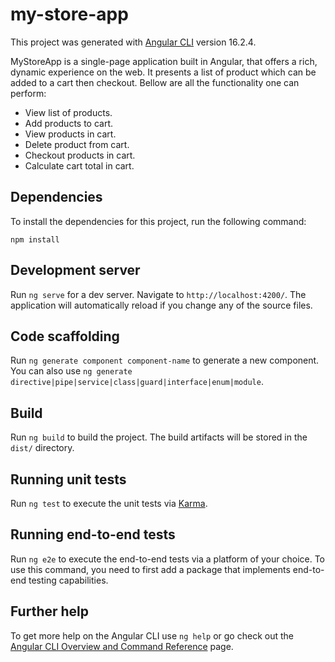 # my-store-app

This project was generated with [Angular CLI](https://github.com/angular/angular-cli) version 16.2.4.

MyStoreApp is a single-page application built in Angular, that offers a rich, dynamic experience on the web. It presents a list of product which can be added to a cart then checkout. Bellow are all the functionality one can perform:  
- View list of products.
- Add products to cart.
- View products in cart.
- Delete product from cart.
- Checkout products in cart.
- Calculate cart total in cart.

## Dependencies 

To install the dependencies for this project, run the following command: 
```
npm install
```
## Development server

Run `ng serve` for a dev server. Navigate to `http://localhost:4200/`. The application will automatically reload if you change any of the source files.

## Code scaffolding

Run `ng generate component component-name` to generate a new component. You can also use `ng generate directive|pipe|service|class|guard|interface|enum|module`.

## Build

Run `ng build` to build the project. The build artifacts will be stored in the `dist/` directory.

## Running unit tests

Run `ng test` to execute the unit tests via [Karma](https://karma-runner.github.io).

## Running end-to-end tests

Run `ng e2e` to execute the end-to-end tests via a platform of your choice. To use this command, you need to first add a package that implements end-to-end testing capabilities.

## Further help

To get more help on the Angular CLI use `ng help` or go check out the [Angular CLI Overview and Command Reference](https://angular.io/cli) page.

